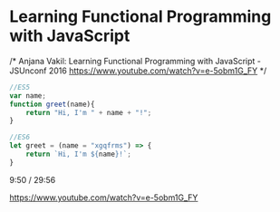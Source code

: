 # Learning Functional Programming with JavaScript 

/*
Anjana Vakil: Learning Functional Programming with JavaScript - JSUnconf 2016
https://www.youtube.com/watch?v=e-5obm1G_FY
*/

```js
//ES5
var name;
function greet(name){
    return "Hi, I'm " + name + "!";
}

//ES6 
let greet = (name = "xgqfrms") => {
    return `Hi, I'm ${name}!`;
}
``` 



9:50 / 29:56

https://www.youtube.com/watch?v=e-5obm1G_FY




